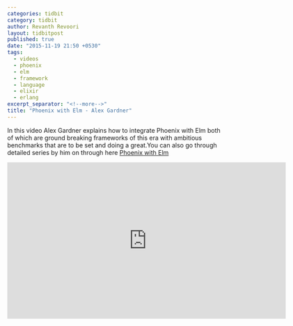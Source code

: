 ```yaml
---
categories: tidbit
category: tidbit
author: Revanth Revoori
layout: tidbitpost
published: true
date: "2015-11-19 21:50 +0530"
tags: 
  - videos
  - phoenix
  - elm
  - framework
  - language
  - elixir
  - erlang
excerpt_separator: "<!--more-->"
title: "Phoenix with Elm - Alex Gardner"
---
```




In this video Alex Gardner explains how to integrate Phoenix with Elm both of which are ground breaking frameworks of this era with ambitious benchmarks that are to be set and doing a great.You can also go through detailed series by him on through here [Phoenix with Elm](http://rrevanth.github.io/reads/phoenix-with-elm)

<div class="video">
<iframe width="640" height="360" src="https://www.youtube.com/embed/MgFDZx1LmOE" frameborder="0" allowfullscreen></iframe>
</div>
<!--more-->
